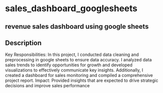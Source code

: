 # sales_dashboard_googlesheets

## revenue sales dashboard using google sheets 
## Description
Key Responsibilities: In this project, I conducted data cleaning and preprocessing in google sheets to ensure data accuracy. I analyzed data
sales trends to identify opportunities for growth and developed visualizations to effectively communicate key insights. Additionally, I 
created a dashboard for sales monitoring and compiled a comprehensive project report.
Impact: Provided insights that are expected to drive strategic decisions and improve sales performance  
